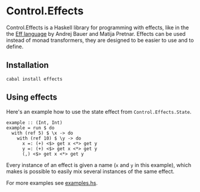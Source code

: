 Control.Effects
===============

Control.Effects is a Haskell library for programming with effects, like in the the [Eff language][Eff] by Andrej Bauer and Matija Pretnar. Effects can be used instead of monad transformers, they are designed to be easier to use and to define.

Installation
------------

    cabal install effects

Using effects
-------------

Here's an example how to use the state effect from `Control.Effects.State`.

    example :: (Int, Int)
    example = run $ do
      with (ref 5) $ \x -> do
        with (ref 10) $ \y -> do
          x =: (+) <$> get x <*> get y
          y =: (+) <$> get x <*> get y
          (,) <$> get x <*> get y

Every instance of an effect is given a name (`x` and `y` in this example), which makes is possible to easily mix several instances of the same effect.

For more examples see [examples.hs](https://github.com/sjoerdvisscher/effects/blob/master/examples.hs).

[Eff]: http://math.andrej.com/category/programming/eff/?category_name=programming/eff